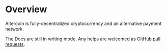 # Overview

Altercoin is fully-decentralized cryptocurrency and an alternative payment network.

The Docs are still in writing mode.
Any helps are welcomed as GitHub [pull requests](https://github.com/altercoin/docs/pulls).
